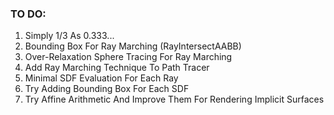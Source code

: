 ### TO DO:
1. Simply 1/3 As 0.333...
2. Bounding Box For Ray Marching (RayIntersectAABB)
3. Over-Relaxation Sphere Tracing For Ray Marching
4. Add Ray Marching Technique To Path Tracer
5. Minimal SDF Evaluation For Each Ray
6. Try Adding Bounding Box For Each SDF
7. Try Affine Arithmetic And Improve Them For Rendering Implicit Surfaces